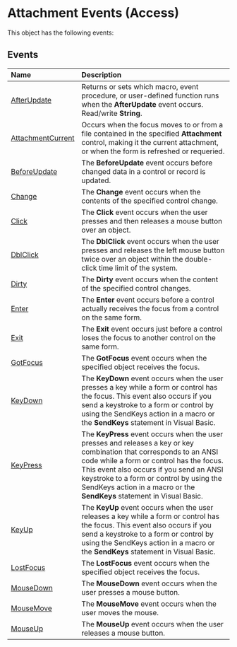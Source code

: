 
# Attachment Events (Access)
This object has the following events:

## Events



|**Name**|**Description**|
|:-----|:-----|
|[AfterUpdate](09dfe871-0e56-38fc-46d2-c517ea795907.md)|Returns or sets which macro, event procedure, or user-defined function runs when the  **AfterUpdate** event occurs. Read/write **String**.|
|[AttachmentCurrent](4b81608a-d591-7ce2-0075-8d841a825a9f.md)|Occurs when the focus moves to or from a file contained in the specified  **Attachment** control, making it the current attachment, or when the form is refreshed or requeried.|
|[BeforeUpdate](0437e831-b96f-60b6-1a7c-3e1f720394b7.md)|The  **BeforeUpdate** event occurs before changed data in a control or record is updated.|
|[Change](5b34517d-f3a8-a10d-1bc3-ed3bc8ecc484.md)|The  **Change** event occurs when the contents of the specified control change.|
|[Click](cdeff1db-5d95-dab5-79ae-d02ac25d5659.md)|The  **Click** event occurs when the user presses and then releases a mouse button over an object.|
|[DblClick](abc31523-5154-2d91-67c0-03cc0e73e957.md)|The  **DblClick** event occurs when the user presses and releases the left mouse button twice over an object within the double-click time limit of the system.|
|[Dirty](d211238b-cbe4-f0ef-471b-33c1ced1aa9b.md)|The  **Dirty** event occurs when the content of the specified control changes.|
|[Enter](0ca691d8-aace-3240-c7c7-acfb69960f4a.md)|The  **Enter** event occurs before a control actually receives the focus from a control on the same form.|
|[Exit](a083d56d-7a57-6874-14e6-c830f598a950.md)|The  **Exit** event occurs just before a control loses the focus to another control on the same form.|
|[GotFocus](9c841973-cb31-2ec6-d593-97ad8803250b.md)|The  **GotFocus** event occurs when the specified object receives the focus.|
|[KeyDown](91a000e2-0a4e-4dd0-2715-b1987eb7212a.md)|The  **KeyDown** event occurs when the user presses a key while a form or control has the focus. This event also occurs if you send a keystroke to a form or control by using the SendKeys action in a macro or the **SendKeys** statement in Visual Basic.|
|[KeyPress](fc54afea-35ca-e354-1223-c7f3d5cf00b0.md)|The  **KeyPress** event occurs when the user presses and releases a key or key combination that corresponds to an ANSI code while a form or control has the focus. This event also occurs if you send an ANSI keystroke to a form or control by using the SendKeys action in a macro or the **SendKeys** statement in Visual Basic.|
|[KeyUp](4b13f772-12e7-b840-029a-3736df1a9645.md)|The  **KeyUp** event occurs when the user releases a key while a form or control has the focus. This event also occurs if you send a keystroke to a form or control by using the SendKeys action in a macro or the **SendKeys** statement in Visual Basic.|
|[LostFocus](b2a680bb-faec-bc7d-c568-3c827ee5d6b1.md)|The  **LostFocus** event occurs when the specified object receives the focus.|
|[MouseDown](45056b32-a019-1284-35e4-fefab6ba2e3e.md)|The  **MouseDown** event occurs when the user presses a mouse button.|
|[MouseMove](61ec0bdb-6e39-a4a7-92aa-45d543e35109.md)|The  **MouseMove** event occurs when the user moves the mouse.|
|[MouseUp](af4d03e6-af13-d91f-168f-70e90783aa2a.md)|The  **MouseUp** event occurs when the user releases a mouse button.|
